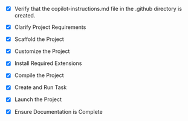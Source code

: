 <!-- Use this file to provide workspace-specific custom instructions to Copilot. For more details, visit https://code.visualstudio.com/docs/copilot/copilot-customization#_use-a-githubcopilotinstructionsmd-file -->
- [x] Verify that the copilot-instructions.md file in the .github directory is created.

- [x] Clarify Project Requirements
	<!-- Sistema de recomendação de criadores para campanhas usando FastAPI, SQLite, sistema de scoring determinístico -->

- [x] Scaffold the Project
	<!--
	Estrutura do projeto Python com FastAPI
	Modelos de dados para criadores, campanhas e deals
	Sistema de scoring e recomendação
	-->

- [x] Customize the Project
	<!--
	Implementar endpoint POST /recommendations
	Sistema de scoring com pesos documentados
	Seeds de dados fictícios
	-->

- [x] Install Required Extensions
	<!-- Nenhuma extensão específica necessária -->

- [x] Compile the Project
	<!--
	Instalar dependências Python
	Verificar funcionamento do projeto
	-->

- [x] Create and Run Task
	<!--
	Criar task para executar o servidor FastAPI
	 -->

- [x] Launch the Project
	<!--
	Lançar servidor de desenvolvimento
	 -->

- [x] Ensure Documentation is Complete
	<!--
	README.md com instruções completas
	Documentação do sistema de scoring
	 -->
